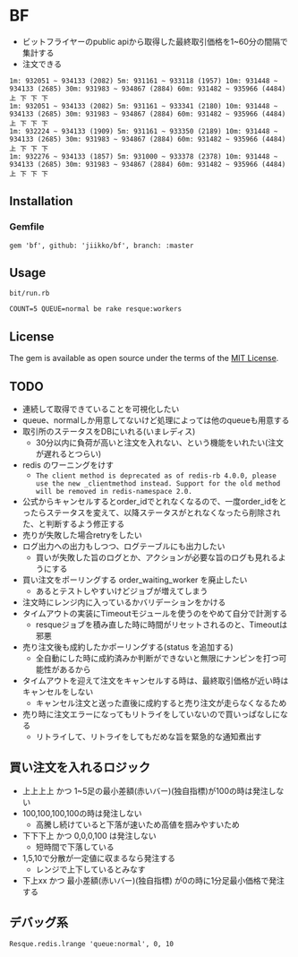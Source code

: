 # BF
* ビットフライヤーのpublic apiから取得した最終取引価格を1~60分の間隔で集計する
* 注文できる

```
1m: 932051 ~ 934133 (2082) 5m: 931161 ~ 933118 (1957) 10m: 931448 ~ 934133 (2685) 30m: 931983 ~ 934867 (2884) 60m: 931482 ~ 935966 (4484) 上 下 下 下
1m: 932051 ~ 934133 (2082) 5m: 931161 ~ 933341 (2180) 10m: 931448 ~ 934133 (2685) 30m: 931983 ~ 934867 (2884) 60m: 931482 ~ 935966 (4484) 上 下 下 下
1m: 932224 ~ 934133 (1909) 5m: 931161 ~ 933350 (2189) 10m: 931448 ~ 934133 (2685) 30m: 931983 ~ 934867 (2884) 60m: 931482 ~ 935966 (4484) 上 下 下 下
1m: 932276 ~ 934133 (1857) 5m: 931000 ~ 933378 (2378) 10m: 931448 ~ 934133 (2685) 30m: 931983 ~ 934867 (2884) 60m: 931482 ~ 935966 (4484) 上 下 下 下
```

## Installation
### Gemfile
```
gem 'bf', github: 'jiikko/bf', branch: :master
```

## Usage
```
bit/run.rb
```
```
COUNT=5 QUEUE=normal be rake resque:workers
```

## License

The gem is available as open source under the terms of the [MIT License](https://opensource.org/licenses/MIT).

## TODO
* 連続して取得できていることを可視化したい
* queue、normalしか用意してないけど処理によっては他のqueueも用意する
* 取引所のステータスをDBにいれる(いまレディス)
  * 30分以内に負荷が高いと注文を入れない、という機能をいれたい(注文が遅れるとつらい)
* redis のワーニングをけす
  * `The client method is deprecated as of redis-rb 4.0.0, please use the new _clientmethod instead. Support for the old method will be removed in redis-namespace 2.0.`
* 公式からキャンセルするとorder_idでとれなくなるので、一度order_idをとったらステータスを変えて、以降ステータスがとれなくなったら削除された、と判断するよう修正する
* 売りが失敗した場合retryをしたい
* ログ出力への出力もしつつ、ログテーブルにも出力したい
  * 買いが失敗した旨のログとか、アクションが必要な旨のログも見れるようにする
* 買い注文をポーリングする order_waiting_worker を廃止したい
  * あるとテストしやすいけどジョブが増えてしまう
* 注文時にレンジ内に入っているかバリデーションをかける
* タイムアウトの実装にTimeoutモジュールを使うのをやめて自分で計測する
  * resqueジョブを積み直した時に時間がリセットされるのと、Timeoutは邪悪
* 売り注文後も成約したかポーリングする(status を追加する)
  * 全自動にした時に成約済みか判断ができないと無限にナンピンを打つ可能性があるから
* タイムアウトを迎えて注文をキャンセルする時は、最終取引価格が近い時はキャンセルをしない
  * キャンセル注文と送った直後に成約すると売り注文が走らなくなるため
* 売り時に注文エラーになってもリトライをしていないので買いっぱなしになる
  * リトライして、リトライをしてもだめな旨を緊急的な通知煮出す

## 買い注文を入れるロジック
* 上上上上 かつ 1~5足の最小差額(赤いバー)(独自指標)が100の時は発注しない
* 100,100,100,100の時は発注しない
  * 高騰し続けていると下落が速いため高値を掴みやすいため
* 下下下上 かつ 0,0,0,100 は発注しない
  * 短時間で下落している
* 1,5,10で分散が一定値に収まるなら発注する
  * レンジで上下しているとみなす
* 下上xx   かつ 最小差額(赤いバー)(独自指標) が0の時に1分足最小価格で発注する

## デバッグ系
```
Resque.redis.lrange 'queue:normal', 0, 10
```
